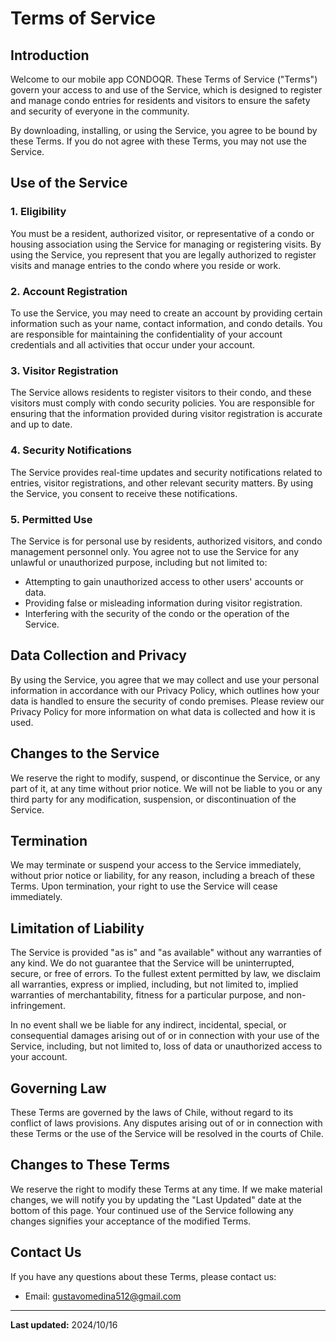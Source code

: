 # Terms of Service

## Introduction

Welcome to our mobile app CONDOQR. These Terms of Service ("Terms") govern your access to and use of the Service, which is designed to register and manage condo entries for residents and visitors to ensure the safety and security of everyone in the community.

By downloading, installing, or using the Service, you agree to be bound by these Terms. If you do not agree with these Terms, you may not use the Service.

## Use of the Service

### 1. Eligibility
You must be a resident, authorized visitor, or representative of a condo or housing association using the Service for managing or registering visits. By using the Service, you represent that you are legally authorized to register visits and manage entries to the condo where you reside or work.

### 2. Account Registration
To use the Service, you may need to create an account by providing certain information such as your name, contact information, and condo details. You are responsible for maintaining the confidentiality of your account credentials and all activities that occur under your account.

### 3. Visitor Registration
The Service allows residents to register visitors to their condo, and these visitors must comply with condo security policies. You are responsible for ensuring that the information provided during visitor registration is accurate and up to date.

### 4. Security Notifications
The Service provides real-time updates and security notifications related to entries, visitor registrations, and other relevant security matters. By using the Service, you consent to receive these notifications.

### 5. Permitted Use
The Service is for personal use by residents, authorized visitors, and condo management personnel only. You agree not to use the Service for any unlawful or unauthorized purpose, including but not limited to:
- Attempting to gain unauthorized access to other users' accounts or data.
- Providing false or misleading information during visitor registration.
- Interfering with the security of the condo or the operation of the Service.

## Data Collection and Privacy

By using the Service, you agree that we may collect and use your personal information in accordance with our Privacy Policy, which outlines how your data is handled to ensure the security of condo premises. Please review our Privacy Policy for more information on what data is collected and how it is used.

## Changes to the Service

We reserve the right to modify, suspend, or discontinue the Service, or any part of it, at any time without prior notice. We will not be liable to you or any third party for any modification, suspension, or discontinuation of the Service.

## Termination

We may terminate or suspend your access to the Service immediately, without prior notice or liability, for any reason, including a breach of these Terms. Upon termination, your right to use the Service will cease immediately.

## Limitation of Liability

The Service is provided "as is" and "as available" without any warranties of any kind. We do not guarantee that the Service will be uninterrupted, secure, or free of errors. To the fullest extent permitted by law, we disclaim all warranties, express or implied, including, but not limited to, implied warranties of merchantability, fitness for a particular purpose, and non-infringement.

In no event shall we be liable for any indirect, incidental, special, or consequential damages arising out of or in connection with your use of the Service, including, but not limited to, loss of data or unauthorized access to your account.

## Governing Law

These Terms are governed by the laws of Chile, without regard to its conflict of laws provisions. Any disputes arising out of or in connection with these Terms or the use of the Service will be resolved in the courts of Chile.

## Changes to These Terms

We reserve the right to modify these Terms at any time. If we make material changes, we will notify you by updating the "Last Updated" date at the bottom of this page. Your continued use of the Service following any changes signifies your acceptance of the modified Terms.

## Contact Us

If you have any questions about these Terms, please contact us:
- Email: gustavomedina512@gmail.com

---

**Last updated:** 2024/10/16
